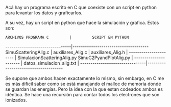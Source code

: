 Acá hay un programa escrito en C que coexiste con un script en python para
levantar los datos y graficarlos.

A su vez, hay un script en python que hace la simulación y grafica. Estos
son:

    ARCHIVOS PROGRAMA C         |         SCRIPT EN PYTHON
--------------------------------|-------------------------------------
    SimuScatteringAlig.c        |
    auxiliares_Alig.c           |
    auxiliares_Alig.h           |
    ----------------------      |    SimulacionScatteringAlig.py
    SimuC2PyandPlotAlig.py      |
    ----------------------      |
    datos_simulacion_alig.txt   |
--------------------------------|-------------------------------------

Se supone que ambos hacen exactamente lo mismo, sin embargo, en C me es más
difícil saber como se está manejando el malloc de memoria donde se guardan
las energías. Pero la idea con la que estan codeados ambos es idéntica. Se
hace una recursión para contar todos los electrones que son ionizados.





